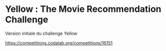 # Yellow : The Movie Recommendation Challenge

Version initiale du challenge Yellow

https://competitions.codalab.org/competitions/16151
